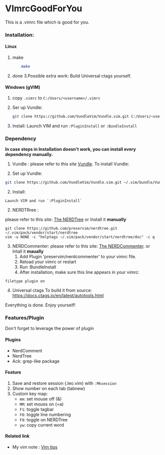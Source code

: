 # VImrcGoodForYou
This is a .vimrc file which is good for you.

### Installation:

#### Linux
1. make
    ```bash
        make
    ```
2. done
3.Possible extra work:
	Build Universal ctags yourself.
    
#### Windows (gVIM)

1.  copy `.vimrc` to `C:/Users/<username>/.vimrc`

2. Ser up Vundle:

   ```bash
   git clone https://github.com/VundleVim/Vundle.vim.git C:/Users/<username>/.vim/bundle/Vundle.vim
   ```
3. Install:
      Launch VIM and run `:PluginInstall` or `:BundleInstall`

### Dependency

**In case steps in Installation doesn't work, you can install every dependency manually.**

1. Vundle : 
    please refer to this site [Vundle](https://github.com/VundleVim/Vundle.vim).
    To install Vundle:

  1. Set up Vundle:
  ```bash
  git clone https://github.com/VundleVim/Vundle.vim.git ~/.vim/bundle/Vundle.vim	
  ```
  2. Install:

    Launch VIM and run `:PluginInstall` 

2. NERDTRree :

please refer to this site: [The NERDTree](https://github.com/preservim/nerdtree)
or Install it **manually**
```bash=1
git clone https://github.com/preservim/nerdtree.git ~/.vim/pack/vendor/start/nerdtree
vim -u NONE -c "helptags ~/.vim/pack/vendor/start/nerdtree/doc" -c q
```
3. NERDCommenter:
	please refer to this site: [The NERDCommenter](https://github.com/preservim/nerdcommenter).
	or Intall it **maually**
	1. Add Plugin 'preservim/nerdcommenter' to your vimrc file.
	2. Reload your vimrc or restart
	3. Run :BundleInstall
	4. After installation, make sure this line appears in your vimrc:
```vimrc
filetype plugin on
```
4. Universal ctags
To build it from source: https://docs.ctags.io/en/latest/autotools.html

Everything is done. Enjoy yourself!

### Features/Plugin
Don't forget to leverage the power of plugin

#### Plugins
* NerdComment
* NerdTree
* Ack: grep-like package

#### Feature

1. Save and restore session (.leo.vim) with `:Mksession`
2. Show number on each tab (tabnew)
3. Custom key map:
	* `mm`: set mouse off (&)
	* `MM`: set moues on (=a)
	* `F1`: toggle tagbar
	* `F8`: toggle line numbering
	* `F9`: toggle on NERDTree
	* `yw`: copy current word 

#### Related link

* My vim note : [Vim tips](https://hackmd.io/0K-p9DGaRZKBBAN0YsMPDg?view#Tips)
